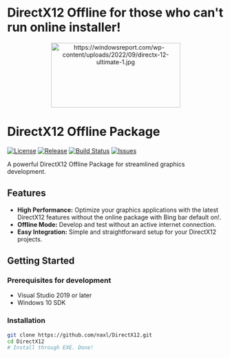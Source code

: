 # DirectX12 Offline for those who can't run online installer!

<p align="center">
  <img src="https://www.syncfusion.com/blogs/wp-content/uploads/2018/08/directx_3992a3dc.png" alt="https://windowsreport.com/wp-content/uploads/2022/09/directx-12-ultimate-1.jpg" width="300" height="150">
</p>

# DirectX12 Offline Package

[![License](https://img.shields.io/badge/license-MIT-blue.svg)](LICENSE)
[![Release](https://img.shields.io/badge/release-v1.0.0-brightgreen.svg)](https://github.com/naxl/DirectX12/releases/tag/v0.1.0)
[![Build Status](https://img.shields.io/travis/your-username/your-repo/master.svg)](https://github.com/naxl/DirectX12)
[![Issues](https://img.shields.io/github/issues/your-username/your-repo.svg)](https://github.com/naxl/DirectX12/issues)

A powerful DirectX12 Offline Package for streamlined graphics development.

## Features

- **High Performance:** Optimize your graphics applications with the latest DirectX12 features without the online package with Bing bar default on!.
- **Offline Mode:** Develop and test without an active internet connection.
- **Easy Integration:** Simple and straightforward setup for your DirectX12 projects.

## Getting Started

### Prerequisites for development

- Visual Studio 2019 or later
- Windows 10 SDK

### Installation

```bash
git clone https://github.com/naxl/DirectX12.git
cd DirectX12
# Install through EXE. Done!
